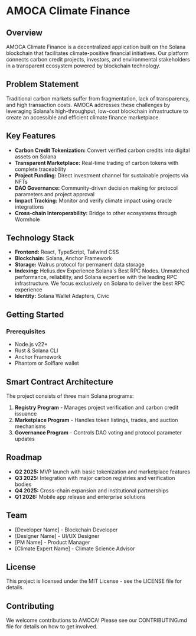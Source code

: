 <!-- AMOCA Climate Finance Dapp for Solana Breakout 2025 -->

# AMOCA Climate Finance

## Overview

AMOCA Climate Finance is a decentralized application built on the Solana blockchain that facilitates climate-positive financial initiatives. Our platform connects carbon credit projects, investors, and environmental stakeholders in a transparent ecosystem powered by blockchain technology.

## Problem Statement

Traditional carbon markets suffer from fragmentation, lack of transparency, and high transaction costs. AMOCA addresses these challenges by leveraging Solana's high-throughput, low-cost blockchain infrastructure to create an accessible and efficient climate finance marketplace.

## Key Features

- **Carbon Credit Tokenization:** Convert verified carbon credits into digital assets on Solana
- **Transparent Marketplace:** Real-time trading of carbon tokens with complete traceability
- **Project Funding:** Direct investment channel for sustainable projects via NFTs
- **DAO Governance:** Community-driven decision making for protocol parameters and project approval
- **Impact Tracking:** Monitor and verify climate impact using oracle integrations
- **Cross-chain Interoperability:** Bridge to other ecosystems through Wormhole

## Technology Stack

- **Frontend:** React, TypeScript, Tailwind CSS
- **Blockchain:** Solana, Anchor Framework
- **Storage:** Walrus protocol for permanent data storage
- **Indexing:** Helius.dev Experience Solana's Best RPC Nodes.
Unmatched performance, reliability, and Solana expertise with the leading RPC infrastructure. We focus exclusively on Solana to deliver the best RPC experience
- **Identity:** Solana Wallet Adapters, Civic

## Getting Started

### Prerequisites

- Node.js v22+
- Rust & Solana CLI
- Anchor Framework
- Phantom or Solflare wallet

## Smart Contract Architecture

The project consists of three main Solana programs:

1. **Registry Program** - Manages project verification and carbon credit issuance
2. **Marketplace Program** - Handles token listings, trades, and auction mechanisms
3. **Governance Program** - Controls DAO voting and protocol parameter updates

## Roadmap

- **Q2 2025:** MVP launch with basic tokenization and marketplace features
- **Q3 2025:** Integration with major carbon registries and verification bodies
- **Q4 2025:** Cross-chain expansion and institutional partnerships
- **Q1 2026:** Mobile app release and enterprise solutions

## Team

- [Developer Name] - Blockchain Developer
- [Designer Name] - UI/UX Designer
- [PM Name] - Product Manager
- [Climate Expert Name] - Climate Science Advisor

## License

This project is licensed under the MIT License - see the LICENSE file for details.

## Contributing

We welcome contributions to AMOCA! Please see our CONTRIBUTING.md file for details on how to get involved.
